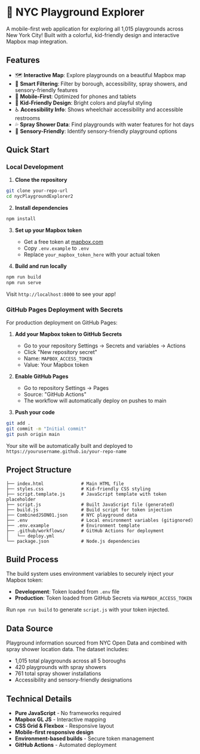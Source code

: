 # 🛝 NYC Playground Explorer

A mobile-first web application for exploring all 1,015 playgrounds across New York City! Built with a colorful, kid-friendly design and interactive Mapbox map integration.

## Features

- 🗺️ **Interactive Map**: Explore playgrounds on a beautiful Mapbox map
- 🎯 **Smart Filtering**: Filter by borough, accessibility, spray showers, and sensory-friendly features  
- 📱 **Mobile-First**: Optimized for phones and tablets
- 🎨 **Kid-Friendly Design**: Bright colors and playful styling
- ♿ **Accessibility Info**: Shows wheelchair accessibility and accessible restrooms
- 💦 **Spray Shower Data**: Find playgrounds with water features for hot days
- 🧩 **Sensory-Friendly**: Identify sensory-friendly playground options

## Quick Start

### Local Development

1. **Clone the repository**
```bash
git clone your-repo-url
cd nycPlaygroundExplorer2
```

2. **Install dependencies**
```bash
npm install
```

3. **Set up your Mapbox token**
   - Get a free token at [mapbox.com](https://account.mapbox.com/access-tokens/)
   - Copy `.env.example` to `.env`
   - Replace `your_mapbox_token_here` with your actual token

4. **Build and run locally**
```bash
npm run build
npm run serve
```

Visit `http://localhost:8000` to see your app!

### GitHub Pages Deployment with Secrets

For production deployment on GitHub Pages:

1. **Add your Mapbox token to GitHub Secrets**
   - Go to your repository Settings → Secrets and variables → Actions
   - Click "New repository secret"
   - Name: `MAPBOX_ACCESS_TOKEN`
   - Value: Your Mapbox token

2. **Enable GitHub Pages**
   - Go to repository Settings → Pages
   - Source: "GitHub Actions"
   - The workflow will automatically deploy on pushes to main

3. **Push your code**
```bash
git add .
git commit -m "Initial commit"
git push origin main
```

Your site will be automatically built and deployed to `https://yourusername.github.io/your-repo-name`

## Project Structure

```
├── index.html              # Main HTML file
├── styles.css              # Kid-friendly CSS styling  
├── script.template.js      # JavaScript template with token placeholder
├── script.js               # Built JavaScript file (generated)
├── build.js                # Build script for token injection
├── CombinedJSON01.json     # NYC playground data
├── .env                    # Local environment variables (gitignored)
├── .env.example            # Environment template
├── .github/workflows/      # GitHub Actions for deployment
│   └── deploy.yml          
└── package.json            # Node.js dependencies

```

## Build Process

The build system uses environment variables to securely inject your Mapbox token:

- **Development**: Token loaded from `.env` file
- **Production**: Token loaded from GitHub Secrets via `MAPBOX_ACCESS_TOKEN`

Run `npm run build` to generate `script.js` with your token injected.

## Data Source

Playground information sourced from NYC Open Data and combined with spray shower location data. The dataset includes:
- 1,015 total playgrounds across all 5 boroughs
- 420 playgrounds with spray showers  
- 761 total spray shower installations
- Accessibility and sensory-friendly designations

## Technical Details

- **Pure JavaScript** - No frameworks required
- **Mapbox GL JS** - Interactive mapping
- **CSS Grid & Flexbox** - Responsive layout
- **Mobile-first responsive design**
- **Environment-based builds** - Secure token management
- **GitHub Actions** - Automated deployment
